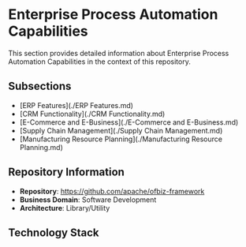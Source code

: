 # Enterprise Process Automation Capabilities

This section provides detailed information about Enterprise Process Automation Capabilities in the context of this repository.

## Subsections

- [ERP Features](./ERP Features.md)
- [CRM Functionality](./CRM Functionality.md)
- [E-Commerce and E-Business](./E-Commerce and E-Business.md)
- [Supply Chain Management](./Supply Chain Management.md)
- [Manufacturing Resource Planning](./Manufacturing Resource Planning.md)

## Repository Information

- **Repository**: https://github.com/apache/ofbiz-framework
- **Business Domain**: Software Development
- **Architecture**: Library/Utility

## Technology Stack

